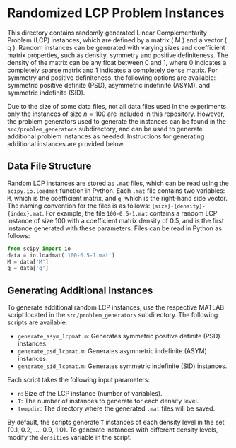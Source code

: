 # Randomized LCP Problem Instances

This directory contains randomly generated Linear Complementarity Problem (LCP) instances, which are defined by a matrix \( M \) and a vector \( q \). Random instances can be generated with varying sizes and coefficient matrix properties, such as density, symmetry and positive definiteness. The density of the matrix can be any float between 0 and 1, where 0 indicates a completely sparse matrix and 1 indicates a completely dense matrix. For symmetry and positive definiteness, the following options are available: symmetric positive definite (PSD), asymmetric indefinite (ASYM), and symmetric indefinite (SID). 

Due to the size of some data files, not all data files used in the experiments only the instances of size $n = 100$ are included in this repository. However, the problem generators used to generate the instances can be found in the `src/problem_generators` subdirectory, and can be used to generate additional problem instances as needed. Instructions for generating additional instances are provided below.

## Data File Structure

Random LCP instances are stored as `.mat` files, which can be read using the `scipy.io.loadmat` function in Python. Each `.mat` file contains two variables: `M`, which is the coefficient matrix, and `q`, which is the right-hand side vector. The naming convention for the files is as follows: `{size}-{density}-{index}.mat`. For example, the file `100-0.5-1.mat` contains a random LCP instance of size 100 with a coefficient matrix density of 0.5, and is the first instance generated with these parameters. Files can be read in Python as follows:

```python
from scipy import io
data = io.loadmat('100-0.5-1.mat')
M = data['M']
q = data['q']
```

## Generating Additional Instances

To generate additional random LCP instances, use the respective MATLAB script located in the `src/problem_generators` subdirectory. The following scripts are available:
- `generate_asym_lcpmat.m`: Generates symmetric positive definite (PSD) instances.
- `generate_psd_lcpmat.m`: Generates asymmetric indefinite (ASYM) instances.
- `generate_sid_lcpmat.m`: Generates symmetric indefinite (SID) instances.

Each script takes the following input parameters:
- `n`: Size of the LCP instance (number of variables).
- `T`: The number of instances to generate for each density level.
- `tempdir`: The directory where the generated `.mat` files will be saved.

By default, the scripts generate `T` instances of each density level in the set {0.1, 0.2, ..., 0.9, 1.0}. To generate instances with different density levels, modify the `densities` variable in the script.